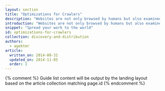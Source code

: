 ```yaml
---
layout: section
title: "Optimizations for Crawlers"
description: "Websites are not only browsed by humans but also examined by crawlers. Learn how to get your website better control over a remote site appearance."
introduction: "Websites are not only browsed by humans but also examined by crawlers. Learn how to get your website better control over a remote site appearance."
snippet: "Spread your work to the world"
id: optimizations-for-crawlers
collection: discovery-and-distribution
authors:
  - agektmr
article:
  written_on: 2014-08-31
  updated_on: 2014-11-05
  order: 1
---
```


{% comment %}
Guide list content will be output by the landing layout based on the article collection matching page.id
{% endcomment %}
